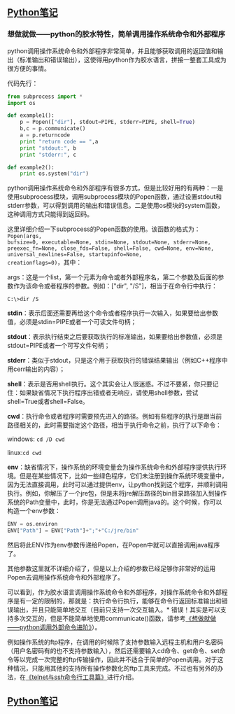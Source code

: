 ## [Python笔记](https://billy0920.github.io/python_tips)

### 想做就做——python的胶水特性，简单调用操作系统命令和外部程序

python调用操作系统命令和外部程序非常简单，并且能够获取调用的返回值和输出（标准输出和错误输出），这使得用python作为胶水语言，拼接一整套工具成为很方便的事情。

代码先行：
```python
from subprocess import *
import os

def example1():
    p = Popen(["dir"], stdout=PIPE, stderr=PIPE, shell=True)
    b,c = p.communicate()
    a = p.returncode
    print "return code == ",a
    print "stdout:", b
    print "stderr:", c

def example2():
    print os.system("dir")
```

python调用操作系统命令和外部程序有很多方式，但是比较好用的有两种：一是使用subprocess模块，调用subprocess模块的Popen函数，通过设置stdout和stderr参数，可以得到调用的输出和错误信息。二是使用os模块的system函数，这种调用方式只能得到返回码。

这里详细介绍一下subprocess的Popen函数的使用。该函数的格式为：<code>Popen(args, bufsize=0, executable=None, stdin=None, stdout=None, stderr=None, preexec_fn=None, close_fds=False, shell=False, cwd=None, env=None, universal_newlines=False, startupinfo=None, creationflags=0)</code>，其中：

args：这是一个list，第一个元素为命令或者外部程序名，第二个参数及后面的参数作为该命令或者程序的参数。例如：["dir", "/S"]，相当于在命令行中执行：

```C:\>dir /S```

<b>stdin</b>：表示后面还需要再给这个命令或者程序执行一次输入，如果要给出参数值，必须是stdin=PIPE或者一个可读文件句柄；

<b>stdout</b>：表示执行结束之后要获取执行的标准输出，如果要给出参数值，必须是stdout=PIPE或者一个可写文件句柄；

<b>stderr</b>：类似于stdout，只是这个用于获取执行的错误结果输出（例如C++程序中用cerr输出的内容）；

<b>shell</b>：表示是否用shell执行。这个其实会让人很迷惑。不过不要紧，你只要记住：如果缺省情况下执行程序出错或者无响应，请使用shell参数，尝试shell=True或者shell=False。

<b>cwd</b>：执行命令或者程序时需要预先进入的路径。例如有些程序的执行是跟当前路径相关的，此时需要指定这个路径，相当于执行命令之前，执行了以下命令：

windows: ```cd /D cwd```

linux:```cd cwd```

<b>env</b>：缺省情况下，操作系统的环境变量会为操作系统命令和外部程序提供执行环境。但是在某些情况下，比如一些绿色程序，它们未注册到操作系统环境变量中，因为无法直接调用，此时可以通过提供env，让python找到这个程序，并顺利调用执行。例如，你解压了一个jre包，但是未将jre解压路径的bin目录路径加入到操作系统的Path变量中，此时，你是无法通过Popen调用java的。这个时候，你可以构造一个env参数：
```python
ENV = os.environ
ENV["Path"] = ENV["Path"]+";"+"C:/jre/bin"
```
然后将此ENV作为env参数传递给Popen，在Popen中就可以直接调用java程序了。

其他参数这里就不详细介绍了，但是以上介绍的参数已经足够你非常好的运用Popen去调用操作系统命令和外部程序了。

可以看到，作为胶水语言调用操作系统命令和外部程序，对操作系统命令和外部程序是有一定的限制的，那就是：执行命令行执行，能够在命令行返回标准输出和错误输出，并且只能简单地交互（目前只支持一次交互输入。* 错误！其实是可以支持多次交互的，但是不能简单地使用communicate()函数，请参考[《想做就做——python调用外部命令进阶》](https://billy0920.github.io/python_tips)）。

例如操作系统的ftp程序，在调用的时候除了支持参数输入远程主机和用户名密码（用户名密码有的也不支持参数输入），然后还需要输入cd命令、get命令、set命令等以完成一次完整的ftp传输操作，因此并不适合于简单的Popen调用。对于这种情况，只能用其他的支持所有操作参数化的ftp工具来完成。不过也有另外的办法，在[《telnet与ssh命令行工具篇》](https://billy0920.github.io/python_tips)进行介绍。

## [Python笔记](https://billy0920.github.io/python_tips)
